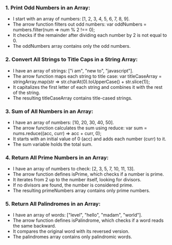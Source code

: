 <h3>1. Print Odd Numbers in an Array:</h3>

- I start with an array of numbers: [1, 2, 3, 4, 5, 6, 7, 8, 9].
- The arrow function filters out odd numbers: var oddNumbers = numbers.filter(num => num % 2 !== 0);
- It checks if the remainder after dividing each number by 2 is not equal to 0.
- The oddNumbers array contains only the odd numbers.

<h3>2. Convert All Strings to Title Caps in a String Array:</h3>

- I have an array of strings: ["i am", "new to", "javascript"].
- The arrow function maps each string to title case: var titleCaseArray = stringArray.map(str => str.charAt(0).toUpperCase() + str.slice(1));
- It capitalizes the first letter of each string and combines it with the rest of the string.
- The resulting titleCaseArray contains title-cased strings.

<h3>3. Sum of All Numbers in an Array:</h3>

- I have an array of numbers: [10, 20, 30, 40, 50].
- The arrow function calculates the sum using reduce: var sum = nums.reduce((acc, curr) => acc + curr, 0);
- It starts with an initial value of 0 (acc) and adds each number (curr) to it.
- The sum variable holds the total sum.

<h3>4. Return All Prime Numbers in an Array:</h3>

- I have an array of numbers to check: [2, 3, 5, 7, 10, 11, 13].
- The arrow function defines isPrime, which checks if a number is prime.
- It iterates from 2 up to the number itself, looking for divisors.
- If no divisors are found, the number is considered prime.
- The resulting primeNumbers array contains only prime numbers.

<h3>5. Return All Palindromes in an Array:</h3>

- I have an array of words: ["level", "hello", "madam", "world"].
- The arrow function defines isPalindrome, which checks if a word reads the same backward.
- It compares the original word with its reversed version.
- The palindromes array contains only palindromic words.